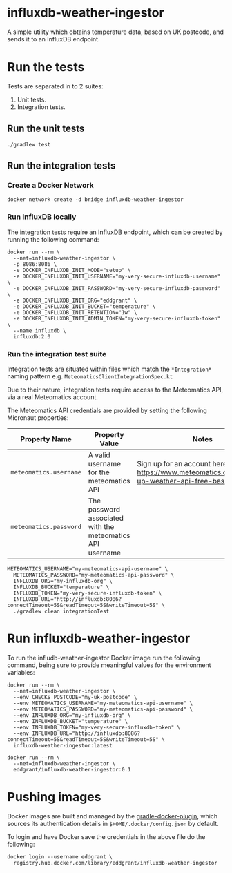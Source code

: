 # influxdb-weather-ingestor

A simple utility which obtains temperature data, based on UK postcode, and sends it to an InfluxDB endpoint.

# Run the tests

Tests are separated in to 2 suites:

1. Unit tests.
2. Integration tests.

## Run the unit tests

```shell
./gradlew test
```

## Run the integration tests

### Create a Docker Network

```shell
docker network create -d bridge influxdb-weather-ingestor
```

### Run InfluxDB locally

The integration tests require an InfluxDB endpoint, which can be created by running the following command:

```shell
docker run --rm \
  --net=influxdb-weather-ingestor \
  -p 8086:8086 \
  -e DOCKER_INFLUXDB_INIT_MODE="setup" \
  -e DOCKER_INFLUXDB_INIT_USERNAME="my-very-secure-influxdb-username" \
  -e DOCKER_INFLUXDB_INIT_PASSWORD="my-very-secure-influxdb-password" \
  -e DOCKER_INFLUXDB_INIT_ORG="eddgrant" \
  -e DOCKER_INFLUXDB_INIT_BUCKET="temperature" \
  -e DOCKER_INFLUXDB_INIT_RETENTION="1w" \
  -e DOCKER_INFLUXDB_INIT_ADMIN_TOKEN="my-very-secure-influxdb-token" \
  --name influxdb \
  influxdb:2.0
```

### Run the integration test suite

Integration tests are situated within files which match the `*Integration*` naming pattern e.g. `MeteomaticsClientIntegrationSpec.kt`

Due to their nature, integration tests require access to the Meteomatics API, via a real Meteomatics account.

The Meteomatics API credentials are provided by setting the following Micronaut properties:

| Property Name          | Property Value                                            | Notes                                                                                               |
|------------------------|-----------------------------------------------------------|-----------------------------------------------------------------------------------------------------|
| `meteomatics.username` | A valid username for the meteomatics API                  | Sign up for an account here: https://www.meteomatics.com/en/sign-up-weather-api-free-basic-account/ |
| `meteomatics.password` | The password associated with the meteomatics API username |                                                                                                     |

```shell
METEOMATICS_USERNAME="my-meteomatics-api-username" \
  METEOMATICS_PASSWORD="my-meteomatics-api-password" \
  INFLUXDB_ORG="my-influxdb-org" \
  INFLUXDB_BUCKET="temperature" \
  INFLUXDB_TOKEN="my-very-secure-influxdb-token" \
  INFLUXDB_URL="http://influxdb:8086?connectTimeout=5S&readTimeout=5S&writeTimeout=5S" \
  ./gradlew clean integrationTest
```

# Run influxdb-weather-ingestor

To run the infludb-weather-ingestor Docker image run the following command, being sure to provide meaningful values for the environment variables: 

```shell
docker run --rm \
  --net=influxdb-weather-ingestor \
  --env CHECKS_POSTCODE="my-uk-postcode" \
  --env METEOMATICS_USERNAME="my-meteomatics-api-username" \
  --env METEOMATICS_PASSWORD="my-meteomatics-api-password" \
  --env INFLUXDB_ORG="my-influxdb-org" \
  --env INFLUXDB_BUCKET="temperature" \
  --env INFLUXDB_TOKEN="my-very-secure-influxdb-token" \
  --env INFLUXDB_URL="http://influxdb:8086?connectTimeout=5S&readTimeout=5S&writeTimeout=5S" \
  influxdb-weather-ingestor:latest
```

```shell
docker run --rm \
  --net=influxdb-weather-ingestor \
  eddgrant/influxdb-weather-ingestor:0.1
```

# Pushing images

Docker images are built and managed by the [gradle-docker-plugin][gradle-docker-plugin], which sources its authentication details in `$HOME/.docker/config.json` by default.

To login and have Docker save the credentials in the above file do the following:

```shell
docker login --username eddgrant \
  registry.hub.docker.com/library/eddgrant/influxdb-weather-ingestor
```

[gradle-docker-plugin]: https://github.com/bmuschko/gradle-docker-plugin